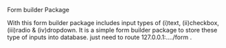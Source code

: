 
Form builder Package

With this form builder package includes input types of (i)text, (ii)checkbox, (iii)radio & (iv)dropdown. It is a simple form builder package to store these type of inputs into database. just need to route 127.0.0.1:..../form .